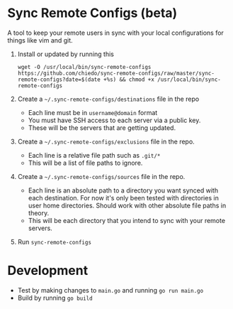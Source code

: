 # Sync Remote Configs (beta)

A tool to keep your remote users in sync with your local configurations for things like vim and git.

1. Install or updated by running this

    `wget -O /usr/local/bin/sync-remote-configs https://github.com/chiedo/sync-remote-configs/raw/master/sync-remote-configs?date=$(date +%s) && chmod +x /usr/local/bin/sync-remote-configs`
    
2. Create a `~/.sync-remote-configs/destinations` file in the repo
    - Each line must be in `username@domain` format
    - You must have SSH access to each server via a public key.
    - These will be the servers that are getting updated.
3. Create a `~/.sync-remote-configs/exclusions` file in the repo.
    - Each line is a relative file path such as `.git/*`
    - This will be a list of file paths to ignore.
4. Create a `~/.sync-remote-configs/sources` file in the repo.
    - Each line is an absolute path to a directory you want synced with each destination. For now it's only been tested with directories in user home directories. Should work with other absolute file paths in theory.
    - This will be each directory that you intend to sync with your remote servers.
5. Run `sync-remote-configs`


# Development

- Test by making changes to `main.go` and running `go run main.go`
- Build by running `go build`
